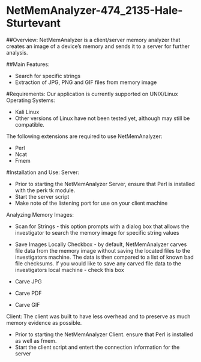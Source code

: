 NetMemAnalyzer-474_2135-Hale-Sturtevant
=======================================

##Overview:
NetMemAnalyzer is a client/server memory analyzer that creates an image of a device’s memory and sends it to a server for further analysis.

##Main Features:
 * Search for specific strings
 * Extraction of JPG, PNG and GIF files from memory image

#Requirements:
Our application is currently supported on UNIX/Linux Operating Systems:
 * Kali Linux
 * Other versions of Linux have not been tested yet, although may still be compatible.

The following extensions are required to use NetMemAnalyzer:
 * Perl
 * Ncat
 * Fmem

#Installation and Use:
Server:
 - Prior to starting the NetMemAnalyzer Server, ensure that Perl is installed with the perk tk module.
 - Start the server script
 - Make note of the listening port for use on your client machine

Analyzing Memory Images:
 - Scan for Strings - this option prompts with a dialog box that allows the investigator to search the memory image for specific string values

 - Save Images Locally Checkbox - by default, NetMemAnalyzer carves file data from the memory image without saving the located files to the investigators machine. The data is then compared to a list of known bad file checksums. If you would like to save any carved file data to the investigators local machine - check this box

 - Carve JPG
 - Carve PDF
 - Carve GIF

Client:
The client was built to have less overhead and to preserve as much memory evidence as possible. 
 - Prior to starting the NetMemAnalyzer Client. ensure that Perl is installed as well as fmem.
 - Start the client script and entert the connection information for the server
